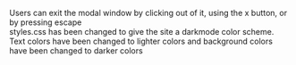 Users can exit the modal window by clicking out of it, using the x button, or by pressing escape<br>
styles.css has been changed to give the site a darkmode color scheme. Text colors have been changed to lighter colors and background colors have been changed to darker colors